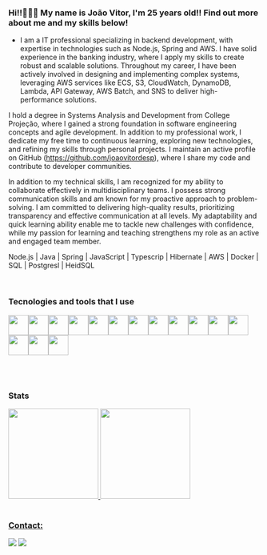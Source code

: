 ### Hi!!👋👋👋  My name is João Vitor, I'm 25 years old!! Find out more about me and my skills below! 



- I am a IT professional specializing in backend development, with expertise in technologies such as Node.js, Spring and AWS. I have solid experience in the banking industry, where I apply my skills to create robust and scalable solutions. Throughout my career, I have been actively involved in designing and implementing complex systems, leveraging AWS services like ECS, S3, CloudWatch, DynamoDB, Lambda, API Gateway, AWS Batch, and SNS to deliver high-performance solutions.

I hold a degree in Systems Analysis and Development from College Projeção, where I gained a strong foundation in software engineering concepts and agile development. In addition to my professional work, I dedicate my free time to continuous learning, exploring new technologies, and refining my skills through personal projects. I maintain an active profile on GitHub (https://github.com/joaovitordesp), where I share my code and contribute to developer communities.

In addition to my technical skills, I am recognized for my ability to collaborate effectively in multidisciplinary teams. I possess strong communication skills and am known for my proactive approach to problem-solving. I am committed to delivering high-quality results, prioritizing transparency and effective communication at all levels. My adaptability and quick learning ability enable me to tackle new challenges with confidence, while my passion for learning and teaching strengthens my role as an active and engaged team member.

Node.js | Java | Spring | JavaScript | Typescrip | Hibernate | AWS | Docker | SQL | Postgresl | HeidSQL

<br />


### Tecnologies and tools that I use

<img src="https://cdn.jsdelivr.net/gh/devicons/devicon/icons/bootstrap/bootstrap-original-wordmark.svg" width="40" height="40"/><img src="https://cdn.jsdelivr.net/gh/devicons/devicon/icons/css3/css3-original-wordmark.svg" width="40" height="40"/><img src="https://cdn.jsdelivr.net/gh/devicons/devicon/icons/git/git-original-wordmark.svg" width="40" height="40"/><img src="https://cdn.jsdelivr.net/gh/devicons/devicon/icons/gradle/gradle-plain-wordmark.svg" width="40" height="40"/><img src="https://cdn.jsdelivr.net/gh/devicons/devicon/icons/java/java-original-wordmark.svg" width="40" height="40"/><img src="https://cdn.jsdelivr.net/gh/devicons/devicon/icons/javascript/javascript-original.svg" width="40" height="40"/><img src="https://cdn.jsdelivr.net/gh/devicons/devicon/icons/mongodb/mongodb-original-wordmark.svg" width="40" height="40"/><img src="https://cdn.jsdelivr.net/gh/devicons/devicon/icons/mysql/mysql-original-wordmark.svg" width="40" height="40"/><img src="https://cdn.jsdelivr.net/gh/devicons/devicon/icons/nodejs/nodejs-original-wordmark.svg" width="40" height="40"/><img src="https://cdn.jsdelivr.net/gh/devicons/devicon/icons/postgresql/postgresql-original-wordmark.svg" width="40" height="40"/><img src="https://cdn.jsdelivr.net/gh/devicons/devicon/icons/react/react-original-wordmark.svg" width="40" height="40"/><img src="https://cdn.jsdelivr.net/gh/devicons/devicon/icons/sequelize/sequelize-original-wordmark.svg" width="40" height="40"/><img src="https://cdn.jsdelivr.net/gh/devicons/devicon/icons/spring/spring-original-wordmark.svg" width="40" height="40"/><img src="https://cdn.jsdelivr.net/gh/devicons/devicon/icons/microsoftsqlserver/microsoftsqlserver-plain-wordmark.svg" width="40" height="40"/><img src="https://cdn.jsdelivr.net/gh/devicons/devicon/icons/tomcat/tomcat-original-wordmark.svg" width="40" height="40"/>
  
 <br /><br /> 

### Stats

<div>
<a href="https://github.com/joaovitordesp">
<img height="180em" src="https://github-readme-stats.vercel.app/api/top-langs/?username=joaovitordesp&layout=compact&langs_count=7&theme=dracula"/>
<img height="180em" src="https://github-readme-stats.vercel.app/api?username=joaovitordesp&show_icons=true&theme=dracula&include_all_commits=true&count_private=true"/>
</div>
  

<br />  
  
### Contact:

<div>


<a href = "mailto:joaovitordesousapereira@gmail.com"><img src="https://img.shields.io/badge/Gmail-D14836?style=for-the-badge&logo=gmail&logoColor=white" target="_blank"></a>
<a href="https://www.linkedin.com/in/seu-usuário-linkedln-aqui" target="_blank"><img src="https://img.shields.io/badge/-LinkedIn-%230077B5?style=for-the-badge&logo=linkedin&logoColor=white" target="_blank"></a>   
</div>



          


